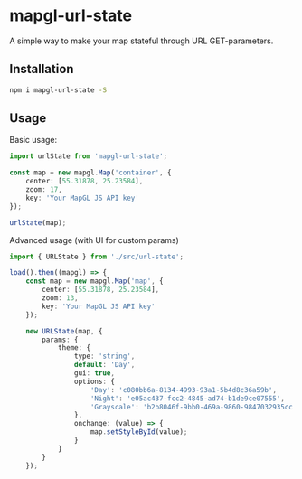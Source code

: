 # mapgl-url-state

A simple way to make your map stateful through URL GET-parameters.

## Installation

```bash
npm i mapgl-url-state -S
```

## Usage 

Basic usage:

```ts
import urlState from 'mapgl-url-state';

const map = new mapgl.Map('container', {
    center: [55.31878, 25.23584],
    zoom: 17,
    key: 'Your MapGL JS API key'
});

urlState(map);
```

Advanced usage (with UI for custom params)

```ts
import { URLState } from './src/url-state';

load().then((mapgl) => {
    const map = new mapgl.Map('map', {
        center: [55.31878, 25.23584],
        zoom: 13,
        key: 'Your MapGL JS API key'
    });

    new URLState(map, {
        params: {
            theme: {
                type: 'string',
                default: 'Day',
                gui: true,
                options: {
                    'Day': 'c080bb6a-8134-4993-93a1-5b4d8c36a59b',
                    'Night': 'e05ac437-fcc2-4845-ad74-b1de9ce07555',
                    'Grayscale': 'b2b8046f-9bb0-469a-9860-9847032935cc',
                },
                onchange: (value) => {
                    map.setStyleById(value);
                }
            }
        }
    });
```